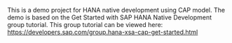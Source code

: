 This is a demo project for HANA native development using CAP model. 
The demo is based on the Get Started with SAP HANA Native Development group tutorial.
This group tutorial can be viewed here: https://developers.sap.com/group.hana-xsa-cap-get-started.html
